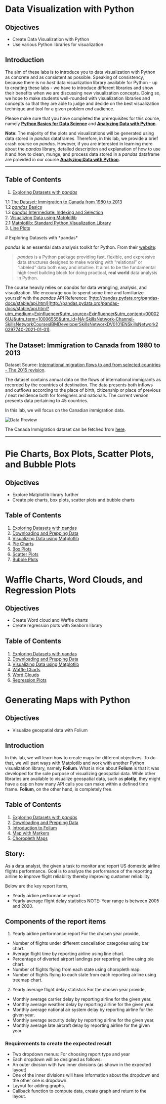 # Data Visualization with Python

## Objectives

*   Create Data Visualization with Python
*   Use various Python libraries for visualization

## Introduction

The aim of these labs is to introduce you to data visualization with Python as concrete and as consistent as possible.
Speaking of consistency, because there is no *best* data visualization library available for Python - up to creating these labs - we have to introduce different libraries and show their benefits when we are discussing new visualization concepts. Doing so, we hope to make students well-rounded with visualization libraries and concepts so that they are able to judge and decide on the best visualization technique and tool for a given problem *and* audience.

Please make sure that you have completed the prerequisites for this course, namely [**Python Basics for Data Science**](https://www.edx.org/course/python-basics-for-data-science-2?utm_medium=Exinfluencer&utm_source=Exinfluencer&utm_content=000026UJ&utm_term=10006555&utm_id=NA-SkillsNetwork-Channel-SkillsNetworkCoursesIBMDeveloperSkillsNetworkDV0101ENSkillsNetwork20297740-2021-01-01) and [**Analyzing Data with Python**](https://www.edx.org/course/data-analysis-with-python?utm_medium=Exinfluencer&utm_source=Exinfluencer&utm_content=000026UJ&utm_term=10006555&utm_id=NA-SkillsNetwork-Channel-SkillsNetworkCoursesIBMDeveloperSkillsNetworkDV0101ENSkillsNetwork20297740-2021-01-01).

**Note**: The majority of the plots and visualizations will be generated using data stored in *pandas* dataframes. Therefore, in this lab, we provide a brief crash course on *pandas*. However, if you are interested in learning more about the *pandas* library, detailed description and explanation of how to use it and how to clean, munge, and process data stored in a *pandas* dataframe are provided in our course [**Analyzing Data with Python**](https://www.edx.org/course/data-analysis-with-python?utm_medium=Exinfluencer&utm_source=Exinfluencer&utm_content=000026UJ&utm_term=10006555&utm_id=NA-SkillsNetwork-Channel-SkillsNetworkCoursesIBMDeveloperSkillsNetworkDV0101ENSkillsNetwork20297740-2021-01-01).

***
## Table of Contents

<div class="alert alert-block alert-info" style="margin-top: 20px">

1.  [Exploring Datasets with *pandas*](#0)<br>

1.1 [The Dataset: Immigration to Canada from 1980 to 2013](#2)<br>
1.2 [*pandas* Basics](#4) <br>
1.3 [*pandas* Intermediate: Indexing and Selection](#6) <br>
2\. [Visualizing Data using Matplotlib](#8) <br>
2.1 [Matplotlib: Standard Python Visualization Library](#10) <br>
3\. [Line Plots](#12)

</div>
# Exploring Datasets with *pandas* <a id="0"></a>

*pandas* is an essential data analysis toolkit for Python. From their [website](http://pandas.pydata.org/?utm_medium=Exinfluencer&utm_source=Exinfluencer&utm_content=000026UJ&utm_term=10006555&utm_id=NA-SkillsNetwork-Channel-SkillsNetworkCoursesIBMDeveloperSkillsNetworkDV0101ENSkillsNetwork20297740-2021-01-01):

> *pandas* is a Python package providing fast, flexible, and expressive data structures designed to make working with “relational” or “labeled” data both easy and intuitive. It aims to be the fundamental high-level building block for doing practical, **real world** data analysis in Python.

The course heavily relies on *pandas* for data wrangling, analysis, and visualization. We encourage you to spend some time and familiarize yourself with the *pandas* API Reference: [http://pandas.pydata.org/pandas-docs/stable/api.html](http://pandas.pydata.org/pandas-docs/stable/api.html?utm_medium=Exinfluencer&utm_source=Exinfluencer&utm_content=000026UJ&utm_term=10006555&utm_id=NA-SkillsNetwork-Channel-SkillsNetworkCoursesIBMDeveloperSkillsNetworkDV0101ENSkillsNetwork20297740-2021-01-01).

## The Dataset: Immigration to Canada from 1980 to 2013 <a id="2"></a>
Dataset Source: [International migration flows to and from selected countries - The 2015 revision](http://www.un.org/en/development/desa/population/migration/data/empirical2/migrationflows.shtml?utm_medium=Exinfluencer&utm_source=Exinfluencer&utm_content=000026UJ&utm_term=10006555&utm_id=NA-SkillsNetwork-Channel-SkillsNetworkCoursesIBMDeveloperSkillsNetworkDV0101ENSkillsNetwork20297740-2021-01-01).

The dataset contains annual data on the flows of international immigrants as recorded by the countries of destination. The data presents both inflows and outflows according to the place of birth, citizenship or place of previous / next residence both for foreigners and nationals. The current version presents data pertaining to 45 countries.

In this lab, we will focus on the Canadian immigration data.

![Data Preview](https://cf-courses-data.s3.us.cloud-object-storage.appdomain.cloud/IBMDeveloperSkillsNetwork-DV0101EN-SkillsNetwork/labs/Module%201/images/DataSnapshot.png)

The Canada Immigration dataset can be fetched from <a href="https://cf-courses-data.s3.us.cloud-object-storage.appdomain.cloud/IBMDeveloperSkillsNetwork-DV0101EN-SkillsNetwork/Data%20Files/Canada.xlsx?utm_medium=Exinfluencer&utm_source=Exinfluencer&utm_content=000026UJ&utm_term=10006555&utm_id=NA-SkillsNetwork-Channel-SkillsNetworkCoursesIBMDeveloperSkillsNetworkDV0101ENSkillsNetwork20297740-2021-01-01">here</a>.

***

# Pie Charts, Box Plots, Scatter Plots, and Bubble Plots

## Objectives

*   Explore Matplotlib library further
*   Create pie charts, box plots, scatter plots and bubble charts

## Table of Contents

<div class="alert alert-block alert-info" style="margin-top: 20px">

1.  [Exploring Datasets with *p*andas](#0)<br>
2.  [Downloading and Prepping Data](#2)<br>
3.  [Visualizing Data using Matplotlib](#4) <br>
4.  [Pie Charts](#6) <br>
5.  [Box Plots](#8) <br>
6.  [Scatter Plots](#10) <br>
7.  [Bubble Plots](#12) <br>

</div>

# Waffle Charts, Word Clouds, and Regression Plots

## Objectives
*   Create Word cloud and Waffle charts
*   Create regression plots with Seaborn library

## Table of Contents
<div class="alert alert-block alert-info" style="margin-top: 20px">

1.  [Exploring Datasets with *p*andas](#0)<br>
2.  [Downloading and Prepping Data](#2)<br>
3.  [Visualizing Data using Matplotlib](#4) <br>
4.  [Waffle Charts](#6) <br>
5.  [Word Clouds](#8) <br>
6.  [Regression Plots](#10) <br>

</div>

# Generating Maps with Python

## Objectives
*   Visualize geospatial data with Folium

## Introduction

In this lab, we will learn how to create maps for different objectives. To do that, we will part ways with Matplotlib and work with another Python visualization library, namely **Folium**. What is nice about **Folium** is that it was developed for the sole purpose of visualizing geospatial data. While other libraries are available to visualize geospatial data, such as **plotly**, they might have a cap on how many API calls you can make within a defined time frame. **Folium**, on the other hand, is completely free.

## Table of Contents

<div class="alert alert-block alert-info" style="margin-top: 20px">

1.  [Exploring Datasets with *pandas*](#0)<br>
2.  [Downloading and Prepping Data](#2)<br>
3.  [Introduction to Folium](#4) <br>
4.  [Map with Markers](#6) <br>
5.  [Choropleth Maps](#8) <br>

</div>

## Story:
As a data analyst, the given a task to monitor and report US domestic airline flights performance. Goal is to analyze the performance of the reporting airline to improve flight reliability thereby improving customer reliability.

Below are the key report items,

- Yearly airline performance report 
- Yearly average flight delay statistics
NOTE: Year range is between 2005 and 2020.

## Components of the report items
1. Yearly airline performance report
For the chosen year provide,

- Number of flights under different cancellation categories using bar chart.
- Average flight time by reporting airline using line chart.
- Percentage of diverted airport landings per reporting airline using pie chart.
- Number of flights flying from each state using choropleth map.
- Number of flights flying to each state from each reporting airline using treemap chart.

2. Yearly average flight delay statistics
For the chosen year provide,

- Monthly average carrier delay by reporting airline for the given year.
- Monthly average weather delay by reporting airline for the given year.
- Monthly average national air system delay by reporting airline for the given year.
- Monthly average security delay by reporting airline for the given year.
- Monthly average late aircraft delay by reporting airline for the given year.

### Requirements to create the expected result
- Two dropdown menus: For choosing report type and year
- Each dropdown will be designed as follows:
- An outer division with two inner divisions (as shown in the expected layout)
- One of the inner divisions will have information about the dropdown and the other one is dropdown.
- Layout for adding graphs.
- Callback function to compute data, create graph and return to the layout.
